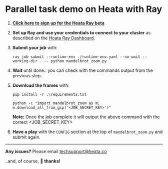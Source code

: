 # Parallel task demo on Heata with Ray

1. **[Click here to sign up for the Heata Ray beta](https://www.heata.co/ray-sign-up)**

2. **Set up Ray and use your credentials to connect to your cluster** as described on the [Heata Ray Dashboard](https://www.heata.co/ray-dashboard).

3. **Submit your job** with:

    ```
    ray job submit --runtime-env ./runtime-env.yaml --no-wait --working-dir . -- python mandelbrot_zoom.py
    ```
4. **Wait** until done.. you can check with the commands output from the previous step. 

5. **Download the frames** with:
    ```
    pip install -r .\requirements.txt
    
    python -c "import mandelbrot_zoom as m; m.download_all_from_gcp('<JOB_SECRET_KEY>')"
    ```

    **Note:** Once the job complete it will output the above command with the correct <JOB_SECRET_KEY>

6. **Have a play** with the `CONFIG` section at the top of `mandelbrot_zoom.py` and submit again.


---
**Any issues?** Please email [techsupport@heata.co](mailto:techsupport@heata.co)

..and, of course, 🙏 **thanks!**
